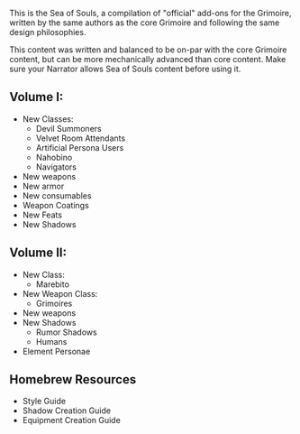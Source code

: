 This is the Sea of Souls, a compilation of "official" add-ons for the Grimoire, written by the same authors as the core Grimoire and following the same design philosophies. 

This content was written and balanced to be on-par with the core Grimoire content, but can be more mechanically advanced than core content. Make sure your Narrator allows Sea of Souls content before using it. 

## Volume I:
* New Classes: 
	* Devil Summoners
	* Velvet Room Attendants
	* Artificial Persona Users
	* Nahobino
	* Navigators
* New weapons
* New armor
* New consumables
* Weapon Coatings
* New Feats
* New Shadows

## Volume II:
* New Class:
	* Marebito
* New Weapon Class: 
	* Grimoires
* New weapons
* New Shadows
	* Rumor Shadows
	* Humans
* Element Personae

## Homebrew Resources
* Style Guide
* Shadow Creation Guide
* Equipment Creation Guide
